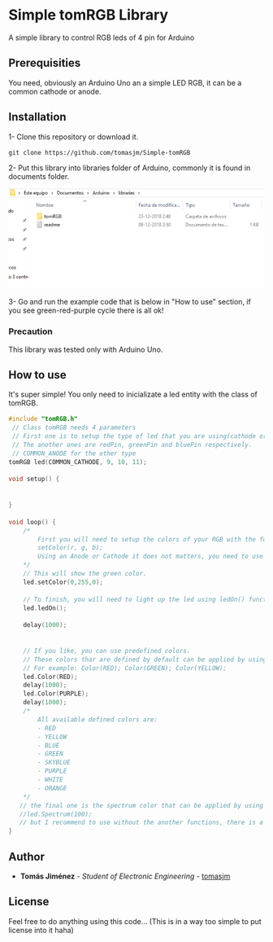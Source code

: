 # Simple tomRGB Library

A simple library to control RGB leds of 4 pin for Arduino

## Prerequisities

You need, obviously an Arduino Uno an a simple LED RGB, it can be a common cathode or anode.

## Installation

1- Clone this repository or download it.

````
git clone https://github.com/tomasjm/Simple-tomRGB
````

2- Put this library into libraries folder of Arduino, commonly it is found in documents folder.

![Example](https://github.com/tomasjm/Simple-tomRGB/blob/master/guide/guide_1.png?raw=true)

3- Go and run the example code that is below in "How to use" section, if you see green-red-purple cycle there is all ok!


### Precaution

This library was tested only with Arduino Uno.

## How to use

It's super simple! You only need to inicializate a led entity with the class of tomRGB.

````C++
#include "tomRGB.h"
 // Class tomRGB needs 4 parameters
 // First one is to setup the type of led that you are using(cathode or anode).
 // The another ones are redPin, greenPin and bluePin respectively.
 // COMMON_ANODE for the other type
tomRGB led(COMMON_CATHODE, 9, 10, 11);

void setup() {


}

void loop() {
    /*
        First you will need to setup the colors of your RGB with the function:
        setColor(r, g, b);
        Using an Anode or Cathode it does not matters, you need to use values from 0 to 255.
    */
    // This will show the green color.
    led.setColor(0,255,0);

    // To finish, you will need to light up the led using ledOn() function, also you can turn off with ledOff()
    led.ledOn();

    delay(1000);


    // If you like, you can use predefined colors.
    // These colors thar are defined by default can be applied by using Color(color) function, also, you don't need to use ledOn() function and ledOff() won't work.
    // For example: Color(RED); Color(GREEN); Color(YELLOW);
    led.Color(RED);
    delay(1000);
    led.Color(PURPLE);
    delay(1000);
    /*
        All available defined colors are:
        - RED
        - YELLOW
        - BLUE
        - GREEN
        - SKYBLUE
        - PURPLE
        - WHITE
        - ORANGE
    */
   // the final one is the spectrum color that can be applied by using Spectrum(speed) function, and speed is a integer from 1 to 100.
   //led.Spectrum(100);
   // but I recommend to use without the another functions, there is a spectrum example in examples folder.
}
````

## Author

* **Tomás Jiménez** - *Student of Electronic Engineering* - [tomasjm](https://github.com/tomasjm)

## License

Feel free to do anything using this code... (This is in a way too simple to put license into it haha)
